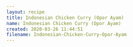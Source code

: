```yaml
---
layout: recipe
title: Indonesian Chicken Curry (Opor Ayam)
name: Indonesian Chicken Curry (Opor Ayam)
created: 2020-03-26 11:44:51
filename: Indonesian-Chicken-Curry-Opor-Ayam
---
```

